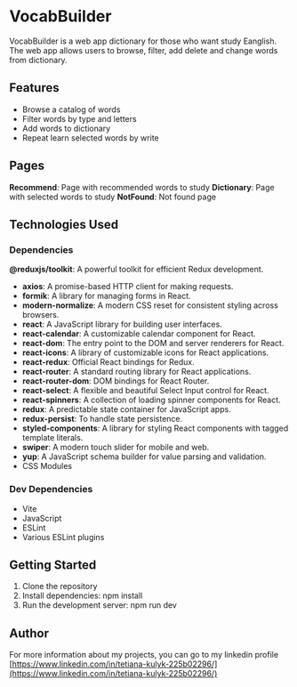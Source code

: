 # VocabBuilder

VocabBuilder is a web app dictionary for those who want study Eanglish. The web app allows users to browse, filter, add delete and change words from dictionary.

## Features

- Browse a catalog of words
- Filter words by type and letters
- Add words  to dictionary
- Repeat learn selected words by write

## Pages

 **Recommend**: Page with recommended words to study
 **Dictionary**: Page with selected words to study
 **NotFound**: Not found page

## Technologies Used

### Dependencies

 **@reduxjs/toolkit**: A powerful toolkit for efficient Redux development.
- **axios**: A promise-based HTTP client for making requests.
- **formik**: A library for managing forms in React.
- **modern-normalize**: A modern CSS reset for consistent styling across browsers.
- **react**: A JavaScript library for building user interfaces.
- **react-calendar**: A customizable calendar component for React.
- **react-dom**: The entry point to the DOM and server renderers for React.
- **react-icons**: A library of customizable icons for React applications.
- **react-redux**: Official React bindings for Redux.
- **react-router**: A standard routing library for React applications.
- **react-router-dom**: DOM bindings for React Router.
- **react-select**: A flexible and beautiful Select Input control for React.
- **react-spinners**: A collection of loading spinner components for React.
- **redux**: A predictable state container for JavaScript apps.
- **redux-persist**: To handle state persistence.
- **styled-components**: A library for styling React components with tagged template literals.
- **swiper**: A modern touch slider for mobile and web.
- **yup**: A JavaScript schema builder for value parsing and validation.
- CSS Modules

### Dev Dependencies

- Vite
- JavaScript
- ESLint
- Various ESLint plugins

## Getting Started

1. Clone the repository
2. Install dependencies: npm install
3. Run the development server: npm run dev

## Author

For more information about my projects, you can go to my linkedin profile
[https://www.linkedin.com/in/tetiana-kulyk-225b02296/](https://www.linkedin.com/in/tetiana-kulyk-225b02296/)
